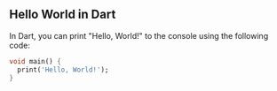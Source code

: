 ## Hello World in Dart

In Dart, you can print "Hello, World!" to the console using the following code:

```dart
void main() {
  print('Hello, World!');
}
```